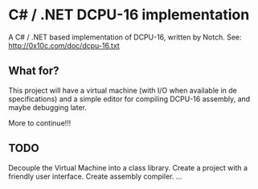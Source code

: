 # C# / .NET DCPU-16 implementation #
A C# / .NET based implementation of DCPU-16, written by Notch.
See: http://0x10c.com/doc/dcpu-16.txt

## What for? ##
This project will have a virtual machine (with I/O when available in de specifications)
and a simple editor for compiling DCPU-16 assembly, and maybe debugging later.

More to continue!!!

## TODO ##
Decouple the Virtual Machine into a class library.
Create a project with a friendly user interface.
Create assembly compiler.
...